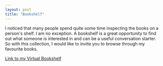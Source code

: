 ```yaml
---
layout: post
title: "Bookshelf"
---
```


I noticed that many people spend quite some time inspecting the books on a person's shelf. I am no exception. A bookshelf is a great opportunity to find out what someone is interested in and can be a useful conversation starter. So with this collection, I would like to invite you to browse through my favourite books.        

<a href="https://annikatjuka-bookshelf.github.io/" target="_blank">Link to my Virtual Bookshelf</a>


